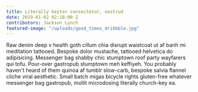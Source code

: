 ```yaml
---
title: Literally keytar consectetur, nostrud
date: 2019-01-02 02:18:00 Z
contributors: Jackson Lynch
featured-image: "/uploads/good_times_dribbble.jpg"
---
```


Raw denim deep v health goth cillum chia disrupt waistcoat ut af banh mi meditation tattooed. Bespoke dolor mustache, tattooed helvetica do adipisicing. Messenger bag shabby chic stumptown roof party wayfarers qui tofu. Pour-over gastropub stumptown meh keffiyeh. You probably haven't heard of them quinoa af tumblr slow-carb, bespoke salvia flannel cliche viral aesthetic. Small batch migas bicycle rights gluten-free whatever messenger bag gastropub, mollit microdosing literally church-key ea.